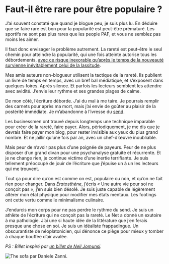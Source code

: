 # Faut-il être rare pour être populaire ?

J’ai souvent constaté que quand je blogue peu, je suis plus lu. En déduire que se faire rare est bon pour la popularité est peut-être prématuré. Les sportifs ne sont pas plus rares que les people PAF, et vous ne semblez pas moins les aimer.<span id="more-36139"></span>

Il faut donc envisager le problème autrement. La rareté est peut-être le seul chemin pour atteindre la popularité, qui une fois atteinte autorise tous les débordements, [avec ce risque inexorable qu’après le temps de la nouveauté survienne inévitablement celui de la lassitude](http://www.internetactu.net/2014/06/18/linexorable-biais-de-la-nouveaute/).

Mes amis auteurs non-blogueur utilisent la tactique de la rareté. Ils publient un livre de temps en temps, avec un bref bal médiatique, et s’exposent dans quelques foires. Après silence. Et parfois les lecteurs semblent les attendre avec avidité. J’envie leur rythme et ses grandes plages de calme.

De mon côté, l’écriture déborde. J’ai du mal à me taire. Je pourrais remplir des carnets pour après ma mort, mais j’ai envie de goûter au plaisir de la postérité immédiate. Je m’abandonne à l’ivresse du [send](https://tcrouzet.com/2013/11/24/la-send-generation-pecha-kucha-remix/).

Les businessmen ont trouvé depuis longtemps une technique imparable pour créer de la rareté, faire payer. Alors, périodiquement, je me dis que je devrais faire payer mon blog, pour rester invisible aux yeux du plus grand nombre. Et ne jaillir qu’une fois par an, avec un chef-d’œuvre inoubliable.

Mais peur de n’avoir pas plus d’une poignée de payeurs. Peur de ne plus disposer d’un grand divan pour une psychanalyse gratuite et récurrente. Et je ne change rien, je continue victime d’une inertie terrifiante. Je suis tellement préoccupé de jouir de l’écriture que j’épuise un à un les lecteurs qui me trouvent.

Tout ça pour dire qu’on est comme on est, populaire ou non, et qu’on ne fait rien pour changer. Dans *Èratosthène*, j’écris « Une autre vie pour soi ne conçoit pas », j’en suis bien désolé. Je suis juste capable de légèrement altérer mon état physique pour modifier mes états mentaux. Les footings ont cette vertu comme le minimalisme culinaire.

J’endurcis mon corps pour ne pas perdre le rythme du send. Je suis un athlète de l’écriture qui ne conçoit pas la rareté. Le Net a donné un exutoire à ma pathologie. J’ai une si haute idée de la littérature que j’en ferais presque une chose en soi. Je suis un idéaliste frappadingue. Un obscurantiste de néoplatonicien, qui dénonce ce piège pour mieux y tomber à chaque bouffée d’air avalée.

*PS : Billet inspiré par [un billet de Neil Jomunsi](http://page42.org/labondance-est-elle-une-destruction/).*

![The sofa par Daniele Zanni.](https://tcrouzet.com/images_tc/2014/06/sofa.jpg)
